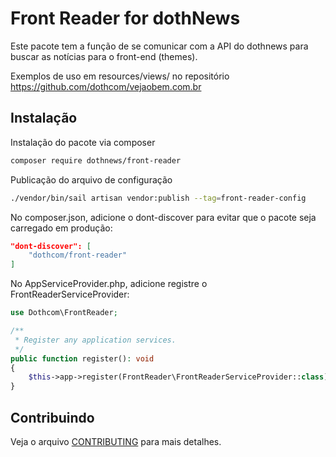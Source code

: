 # Front Reader for dothNews

Este pacote tem a função de se comunicar com a API do dothnews para buscar as notícias para o front-end (themes).

Exemplos de uso em resources/views/ no repositório https://github.com/dothcom/vejaobem.com.br

## Instalação 


Instalação do pacote via composer

```bash
composer require dothnews/front-reader
```

Publicação do arquivo de configuração

```bash
./vendor/bin/sail artisan vendor:publish --tag=front-reader-config
```

No composer.json, adicione o dont-discover para evitar que o pacote seja carregado em produção:

```json
"dont-discover": [
    "dothcom/front-reader"
]
```

No AppServiceProvider.php, adicione registre o FrontReaderServiceProvider:

```php
use Dothcom\FrontReader;

/**
 * Register any application services.
 */
public function register(): void
{
    $this->app->register(FrontReader\FrontReaderServiceProvider::class);
}
```
## Contribuindo

Veja o arquivo [CONTRIBUTING](CONTRIBUTING.md) para mais detalhes.